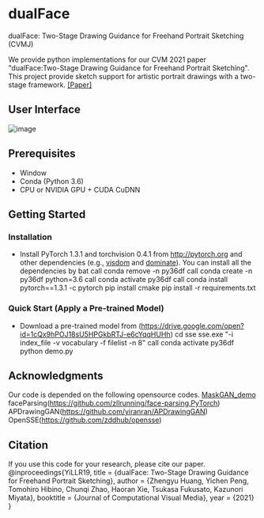 # dualFace
dualFace: Two-Stage Drawing Guidance for Freehand Portrait Sketching (CVMJ)

We provide python implementations for our CVM 2021 paper "dualFace:Two-Stage Drawing Guidance for Freehand Portrait Sketching".
This project provide sketch support for artistic portrait drawings with a two-stage framework.
[[Paper]](http://www.jaist.ac.jp/~xie/dualface.html)

## User Interface
![image](https://user-images.githubusercontent.com/4180028/116048238-f08a1180-a6af-11eb-9504-8b8f9dd99236.png)

## Prerequisites
- Window
- Conda (Python 3.6)
- CPU or NVIDIA GPU + CUDA CuDNN
## Getting Started
### Installation
- Install PyTorch 1.3.1 and torchvision 0.4.1 from http://pytorch.org and other dependencies (e.g., [visdom](https://github.com/facebookresearch/visdom) and [dominate](https://github.com/Knio/dominate)). You can install all the dependencies by
bat
call conda remove -n py36df
call conda create -n py36df python=3.6 
call conda activate py36df
call conda install pytorch==1.3.1 -c pytorch
pip install cmake
pip install -r requirements.txt
### Quick Start (Apply a Pre-trained Model)
- Download a pre-trained model from (https://drive.google.com/open?id=1cQx9hPOJ18sU5HPGkbRTJ-e6cYqqHUHh)
cd sse
sse.exe "-i index_file -v vocabulary -f filelist -n 8"
call conda activate py36df
python demo.py

## Acknowledgments
Our code is depended on the following opensource codes.
[MaskGAN_demo](https://github.com/switchablenorms/CelebAMask-HQ)
faceParsing(https://github.com/zllrunning/face-parsing.PyTorch) 
APDrawingGAN(https://github.com/yiranran/APDrawingGAN)
OpenSSE(https://github.com/zddhub/opensse)

## Citation
If you use this code for your research, please cite our paper.
@inproceedings{YiLLR19,
  title     = {dualFace: Two-Stage Drawing Guidance for Freehand Portrait Sketching},
  author    = {Zhengyu Huang, Yichen Peng, Tomohiro Hibino, Chunqi Zhao, Haoran Xie, Tsukasa Fukusato, Kazunori Miyata},
  booktitle = {Journal of Computational Visual Media},
  year      = {2021}
}
